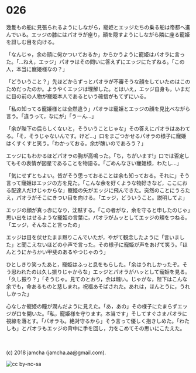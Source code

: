 # 026

幾隻もの船に見張られるようにしながら，寵姫とエッジたちの乗る船は帝都へ進んでいる。エッジの膝にはパオラが座り，顔を隠すようにしながら隣に座る寵姫を訝しむ目を向ける。  

「なんじゃ，余の顔に何かついておるか」からかうように寵姫はパオラに言った。「…ねえ，エッジ」パオラはその問いに答えずにエッジにたずねる。「この人，本当に寵姫様なの？」  

「どういうこと？」先ほどからずっとパオラが不審そうな顔をしていたのはこのためだったのか。ようやくエッジは理解した。とはいえ，エッジ自身も，いまだに目の前の人物が寵姫本人であるという確信がもてずにいる。  

「私の知ってる寵姫様とは全然違う」パオラは寵姫とエッジの顔を見比べながら言う。「違うって，なにが」「うーん…」  

「余が陛下の后らしくないと，そういうことじゃな」その答えにパオラはあわてる。「そ，そうじゃないんです。けど…」口をまごつかせるパオラの様子に寵姫はくすくすと笑う。「わかっておる。余が醜いのであろう？」  

エッジにもわかるほどパオラの胸が高鳴った。「ち，ちがいます!」口では否定してもその表情が図星であることを物語る。「ごめんなさい寵姫様，わたし…」  

「気にせずともよい。皆がそう思っておることは余も知っておる。それに」そう言って寵姫はエッジの方を見た。「こんな余を好くような物好きなど，ここにおる配達人だけじゃからな」寵姫の矢がエッジに飛んできた。突然のことにうろたえ，パオラがそこにきつい目を向ける。「エッジ，どういうこと。説明してよ」  

エッジの顔が真っ赤になり，沈黙する。「この者がな，余を守ると申したのじゃ」思い出をはせるような寵姫の言葉に，パオラがムッとしてエッジの頬をつねる。「エッジ，そんなこと言ったの」  

エッジは目を伏せたまま黙りこんでいたが，やがて観念したように「言いました」と聞こえないほどの小声で言った。その様子に寵姫が声をあげて笑う。「ほんとうにからかい甲斐のあるやつじゃのう」  

ひとしきり笑ったあと，寵姫はふっと息をもらした。「余はうれしかったぞ。そう思われたのは久し振りじゃからな」エッジとパオラがハッとして寵姫を見る。「久し振り？」「そうじゃ。見てのとおり，余は醜い。じゃがな，陛下はこんな余でも，命あるものと慈しまれ，祝福あそばされた。あれは，ほんとうに，うれしかった」  

心なしか寵姫の瞳が潤んだように見えた。「あ，あの」その様子にたまらずエッジが口を開いた。「私，寵姫様を守ります。本当です」そしてすぐさまパオラに視線を落とす。「パオラも。絶対守るから」そう言って優しく抱きしめた。「わたしも」とパオラもエッジの背中に手を回し，力をこめてその思いにこたえた。  

<br>  
<br>  
(c) 2018 jamcha (jamcha.aa@gmail.com).  

![cc by-nc-sa](https://i.creativecommons.org/l/by-nc-sa/4.0/88x31.png)
